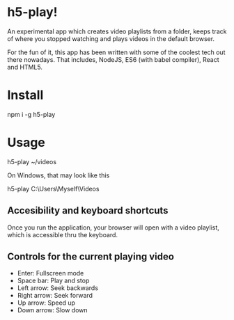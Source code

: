# h5-play!

An experimental app which creates video playlists from a folder, keeps track of where you stopped watching and plays videos in the default browser.

For the fun of it, this app has been written with some of the coolest tech out there nowadays. That includes, NodeJS, ES6 (with babel compiler), React and HTML5.

# Install
npm i -g h5-play

# Usage
h5-play ~/videos

On Windows, that may look like this

h5-play C:\Users\Myself\Videos

## Accesibility and keyboard shortcuts
Once you run the application, your browser will open with a video playlist, which is accessible thru the keyboard.

## Controls for the current playing video
- Enter: Fullscreen mode
- Space bar: Play and stop
- Left arrow: Seek backwards
- Right arrow: Seek forward
- Up arrow: Speed up
- Down arrow: Slow down
